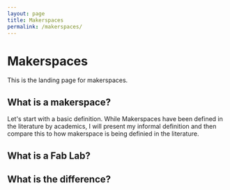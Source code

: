 ```yaml
---
layout: page
title: Makerspaces
permalink: /makerspaces/
---
```


# Makerspaces 

This is the landing page for makerspaces. 

## What is a makerspace? 
Let's start with a basic definition. While Makerspaces have been defined in the literature by academics, I will present my informal definition and then compare this to how makerspace is being definied in the literature. 

## What is a Fab Lab? 

## What is the difference? 

